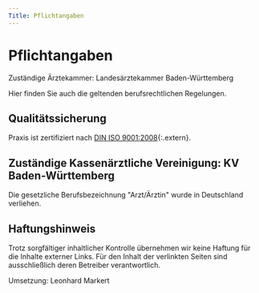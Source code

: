 ```yaml
---
Title: Pflichtangaben
---
```


Pflichtangaben
==============

Zuständige Ärztekammer: Landesärztekammer Baden-Württemberg

Hier finden Sie auch die geltenden berufsrechtlichen Regelungen.

Qualitätssicherung
------------------

Praxis ist zertifiziert nach [DIN ISO 9001:2008](images/ISO-Zertifikat.pdf){:.extern}.

Zuständige Kassenärztliche Vereinigung: KV Baden-Württemberg
------------------------------------------------------------

Die gesetzliche Berufsbezeichnung "Arzt/Ärztin" wurde in Deutschland verliehen.

Haftungshinweis
---------------

Trotz sorgfältiger inhaltlicher Kontrolle übernehmen wir keine Haftung für die Inhalte externer Links. Für den Inhalt der verlinkten Seiten sind ausschließlich deren Betreiber verantwortlich.

Umsetzung: Leonhard Markert
